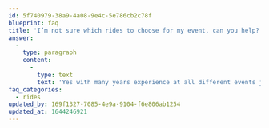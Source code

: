 ```yaml
---
id: 5f740979-38a9-4a08-9e4c-5e786cb2c78f
blueprint: faq
title: 'I’m not sure which rides to choose for my event, can you help?'
answer:
  -
    type: paragraph
    content:
      -
        type: text
        text: 'Yes with many years experience at all different events just provide us with a few details about your event and we can recommend which rides will work best.'
faq_categories:
  - rides
updated_by: 169f1327-7085-4e9a-9104-f6e806ab1254
updated_at: 1644246921
---
```

